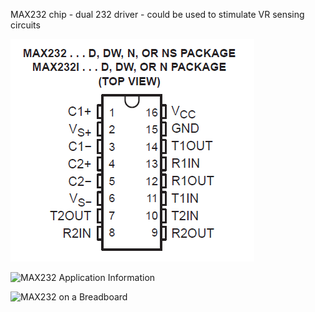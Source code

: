MAX232 chip - dual 232 driver - could be used to stimulate VR sensing circuits

![MAX232 Pinout](Images/max232_pinout.png)

![MAX232 Application Information](Images/max232_appinfo.png)

![MAX232 on a Breadboard](Images/max232_breadboard.png)
